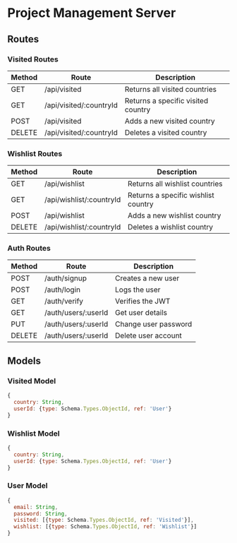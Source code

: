 # Project Management Server

## Routes

### Visited Routes

| Method | Route                   | Description                        |
| ------ | ----------------------- | ---------------------------------- |
| GET    | /api/visited            | Returns all visited countries      |
| GET    | /api/visited/:countryId | Returns a specific visited country |
| POST   | /api/visited            | Adds a new visited country         |
| DELETE | /api/visited/:countryId | Deletes a visited country          |

### Wishlist Routes

| Method | Route                    | Description                         |
| ------ | ------------------------ | ----------------------------------- |
| GET    | /api/wishlist            | Returns all wishlist countries      |
| GET    | /api/wishlist/:countryId | Returns a specific wishlist country |
| POST   | /api/wishlist            | Adds a new wishlist country         |
| DELETE | /api/wishlist/:countryId | Deletes a wishlist country          |

### Auth Routes

| Method | Route               | Description          |
| ------ | ------------------- | -------------------- |
| POST   | /auth/signup        | Creates a new user   |
| POST   | /auth/login         | Logs the user        |
| GET    | /auth/verify        | Verifies the JWT     |
| GET    | /auth/users/:userId | Get user details     |
| PUT    | /auth/users/:userId | Change user password |
| DELETE | /auth/users/:userId | Delete user account  |

## Models

### Visited Model

```js
{
  country: String,
  userId: {type: Schema.Types.ObjectId, ref: 'User'}
}
```

### Wishlist Model

```js
{
  country: String,
  userId: {type: Schema.Types.ObjectId, ref: 'User'}
}
```

### User Model

```js
{
  email: String,
  password: String,
  visited: [{type: Schema.Types.ObjectId, ref: 'Visited'}],
  wishlist: [{type: Schema.Types.ObjectId, ref: 'Wishlist'}]
}
```
